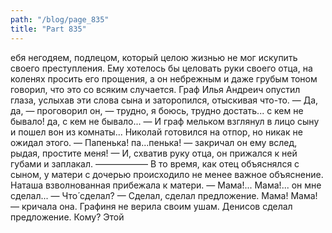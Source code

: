 ```yaml
---
path: "/blog/page_835"
title: "Part 835"
---
```


ебя негодяем, подлецом, который целою жизнью не мог искупить своего преступления. Ему хотелось бы целовать руки своего отца, на коленях просить его прощения, а он небрежным и даже грубым тоном говорил, что это со всяким случается.
Граф Илья Андреич опустил глаза, услыхав эти слова сына и заторопился, отыскивая что-то.
— Да, да, — проговорил он, — трудно, я боюсь, трудно достать... с кем не бывало! да, с кем не бывало... — И граф мельком взглянул в лицо сыну и пошел вон из комнаты... Николай готовился на отпор, но никак не ожидал этого.
— Папенька! па...пенька! — закричал он ему вслед, рыдая, простите меня! — И, схватив руку отца, он прижался к ней губами и заплакал.
——————
В то время, как отец объяснялся с сыном, у матери с дочерью происходило не менее важное объяснение. Наташа взволнованная прибежала к матери.
— Мама!... Мама!... он мне сделал...
— Что́ сделал?
— Сделал, сделал предложение. Мама! Мама! — кричала она.
Графиня не верила своим ушам. Денисов сделал предложение. Кому? Этой

